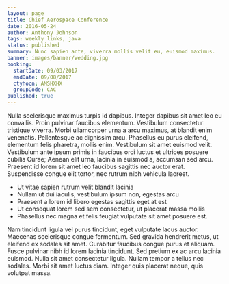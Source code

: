 ```yaml
---
layout: page
title: Chief Aerospace Conference
date: 2016-05-24
author: Anthony Johnson
tags: weekly links, java
status: published
summary: Nunc sapien ante, viverra mollis velit eu, euismod maximus.
banner: images/banner/wedding.jpg
booking:
  startDate: 09/03/2017
  endDate: 09/08/2017
  ctyhocn: AMSHXHX
  groupCode: CAC
published: true
---
```

Nulla scelerisque maximus turpis id dapibus. Integer dapibus sit amet leo eu convallis. Proin pulvinar faucibus elementum. Vestibulum consectetur tristique viverra. Morbi ullamcorper urna a arcu maximus, at blandit enim venenatis. Pellentesque ac dignissim arcu. Phasellus eu purus eleifend, elementum felis pharetra, mollis enim. Vestibulum sit amet euismod velit. Vestibulum ante ipsum primis in faucibus orci luctus et ultrices posuere cubilia Curae; Aenean elit urna, lacinia in euismod a, accumsan sed arcu. Praesent id lorem sit amet leo faucibus sagittis nec auctor erat. Suspendisse congue elit tortor, nec rutrum nibh vehicula laoreet.

* Ut vitae sapien rutrum velit blandit lacinia
* Nullam ut dui iaculis, vestibulum ipsum non, egestas arcu
* Praesent a lorem id libero egestas sagittis eget at est
* Ut consequat lorem sed sem consectetur, ut placerat massa mollis
* Phasellus nec magna et felis feugiat vulputate sit amet posuere est.

Nam tincidunt ligula vel purus tincidunt, eget vulputate lacus auctor. Maecenas scelerisque congue fermentum. Sed gravida hendrerit metus, ut eleifend ex sodales sit amet. Curabitur faucibus congue purus et aliquam. Fusce pulvinar nibh id lorem lacinia tincidunt. Sed pretium ex ac arcu lacinia euismod. Nulla sit amet consectetur ligula. Nullam tempor a tellus nec sodales. Morbi sit amet luctus diam. Integer quis placerat neque, quis volutpat massa.
